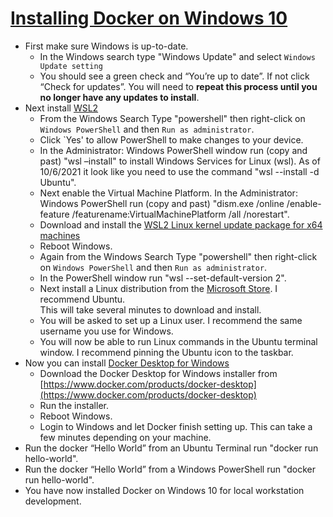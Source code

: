 # [Installing Docker on Windows 10](https://youtu.be/lIkxbE_We1I)

* First make sure Windows is up-to-date.
  * In the Windows search type "Windows Update" and select `Windows Update setting`
  * You should see a green check and “You’re up to date”.  If not click “Check for updates”.  You will 
  need to **repeat this process until you no longer have any updates to install**. 
* Next install [WSL2](https://docs.microsoft.com/en-us/windows/wsl/install-win10)
  * From the Windows Search Type "powershell" then right-click on `Windows PowerShell` and then `Run as administrator`.
  * Click `Yes' to allow PowerShell to make changes to your device.
  * In the Administrator: Windows PowerShell window run (copy and past) "wsl –install" to install Windows Services for 
  Linux (wsl).  As of 10/6/2021 it look like you need to use the command "wsl --install -d Ubuntu".
  * Next enable the Virtual Machine Platform.  In the Administrator: Windows PowerShell run (copy and past)
  "dism.exe /online /enable-feature /featurename:VirtualMachinePlatform /all /norestart".
  * Download and install the 
  [WSL2 Linux kernel update package for x64 machines](https://wslstorestorage.blob.core.windows.net/wslblob/wsl_update_x64.msi)
  * Reboot Windows.
  * Again from the Windows Search Type "powershell" then right-click on `Windows PowerShell` and then 
  `Run as administrator`.
  * In the PowerShell window run "wsl --set-default-version 2".
  * Next install a Linux distribution from the [Microsoft Store](https://aka.ms/wslstore).  I recommend Ubuntu.  
  This will take several minutes to download and install.
  * You will be asked to set up a Linux user.  I recommend the same username you use for Windows.
  * You will now be able to run Linux commands in the Ubuntu terminal window. I recommend pinning the Ubuntu icon 
  to the taskbar.
* Now you can install [Docker Desktop for Windows](https://docs.docker.com/docker-for-windows/install/)
  * Download the Docker Desktop for Windows installer from 
  [https://www.docker.com/products/docker-desktop](https://www.docker.com/products/docker-desktop)
  * Run the installer.
  * Reboot Windows.
  * Login to Windows and let Docker finish setting up.  This can take a few minutes depending on your machine.
* Run the docker “Hello World” from an Ubuntu Terminal run "docker run hello-world".
* Run the docker “Hello World” from a Windows PowerShell run "docker run hello-world".
* You have now installed Docker on Windows 10 for local workstation development.
